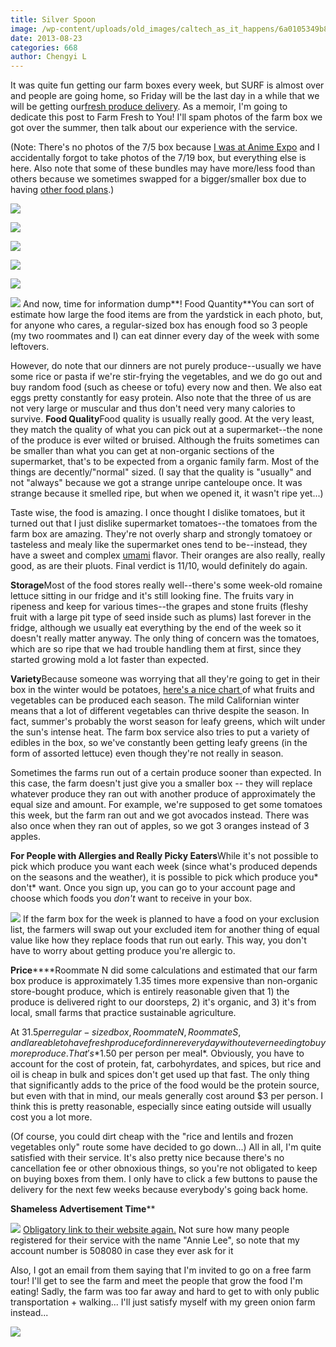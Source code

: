 ```yaml
---
title: Silver Spoon
image: /wp-content/uploads/old_images/caltech_as_it_happens/6a0105349b8251970b01901ed9ccc2970b.jpg
date: 2013-08-23
categories: 668
author: Chengyi L
---
```



It was quite fun getting our farm boxes every week, but SURF is almost over and people are going home, so Friday will be the last day in a while that we will be getting our[fresh produce delivery](https://www.farmfreshtoyou.com/index.php). As a memoir, I'm going to dedicate this post to Farm Fresh to You! I'll spam photos of the farm box we got over the summer, then talk about our experience with the service.

(Note: There's no photos of the 7/5 box because [I was at Anime Expo](https://caltech.typepad.com/caltech_as_it_happens/2013/07/in-which-the-food-blog-turns-into-an-anime-blog-part-1.html) and I accidentally forgot to take photos of the 7/19 box, but everything else is here. Also note that some of these bundles may have more/less food than others because we sometimes swapped for a bigger/smaller box due to having [other food plans](https://caltech.typepad.com/caltech_as_it_happens/2013/08/house-dinner.html).)


![](/old_images/caltech_as_it_happens/6a0105349b8251970b01901ed9ceab970b.jpg)

![](/old_images/caltech_as_it_happens/6a0105349b8251970b0192ac992086970d.jpg)

![](/old_images/caltech_as_it_happens/6a0105349b8251970b019104cfc4fb970c.jpg)


![](/old_images/caltech_as_it_happens/6a0105349b8251970b0192ac992330970d.jpg)


![](/old_images/caltech_as_it_happens/6a0105349b8251970b01901ed9d379970b.jpg)

![](/old_images/caltech_as_it_happens/6a0105349b8251970b0192ac99243b970d.jpg)
And now, time for information dump**! Food Quantity**You can sort of estimate how large the food items are from the yardstick in each photo, but, for anyone who cares, a regular-sized box has enough food so 3 people (my two roommates and I) can eat dinner every day of the week with some leftovers.

 However, do note that our dinners are not purely produce--usually we have some rice or pasta if we're stir-frying the vegetables, and we do go out and buy random food (such as cheese or tofu) every now and then. We also eat eggs pretty constantly for easy protein. Also note that the three of us are not very large or muscular and thus don't need very many calories to survive. **Food Quality**Food quality is usually really good. At the very least, they match the quality of what you can pick out at a supermarket--the none of the produce is ever wilted or bruised. Although the fruits sometimes can be smaller than what you can get at 
non-organic sections of the supermarket, that's to be expected from a 
organic family farm. Most of the things are decently/"normal" sized. (I say that the quality is "usually" and not "always" because we got a strange 
unripe canteloupe once. It was strange because it smelled ripe, but when
 we opened it, it wasn't ripe yet...)

Taste wise, the food is amazing. I once thought I dislike tomatoes, but it turned out that I just dislike supermarket tomatoes--the tomatoes from the farm box are amazing. They're not overly sharp and strongly tomatoey or tasteless and mealy like the supermarket ones tend to be--instead, they have a sweet and complex [umami](https://en.wikipedia.org/wiki/Umami) flavor. Their oranges are also really, really good, as are their pluots. Final verdict is 11/10, would definitely do again. 

**Storage**Most of the food stores really well--there's some week-old romaine lettuce sitting in our fridge and it's still looking fine. The fruits vary in ripeness and keep for various times--the grapes and stone fruits (fleshy fruit with a large pit type of seed inside such as plums) last forever in the fridge, although we usually eat everything by the end of the week so it doesn't really matter anyway. The only thing of concern was the tomatoes, which are so ripe that we had trouble handling them at first, since they started growing mold a lot faster than expected. 

**Variety**Because someone was worrying that all they're going to get in their box in the winter would be potatoes, [here's a nice chart ](https://www.farmfreshtoyou.com/index2.php?cmd=ourproduceseasons)of what fruits and vegetables can be produced each season. The mild Californian winter means that a lot of different vegetables can thrive despite the season. In fact, summer's probably the worst season for leafy greens, which wilt under the sun's intense heat. The farm box service also tries to put a variety of edibles in the box, so we've constantly been getting leafy greens (in the form of assorted lettuce) even though they're not really in season. 

Sometimes the farms run out of a certain produce sooner than expected. In this case, the farm doesn't just give you a smaller box -- they will replace whatever produce they ran out with another produce of approximately the equal size and amount. For example, we're supposed to get some tomatoes this week, but the farm ran out and we got avocados instead. There was also once when they ran out of apples, so we got 3 oranges instead of 3 apples. 

**For People with Allergies and Really Picky Eaters**While it's not possible to pick which produce you want each week (since what's produced depends on the seasons and the weather), it is possible to pick which produce you* don't* want. Once you sign up, you can go to your account page and choose which foods you *don't* want to receive in your box. 


![](/old_images/caltech_as_it_happens/6a0105349b8251970b0192ac99c2cd970d.png)
If the farm box for the week is planned to have a food on your exclusion list, the farmers will swap out your excluded item for another thing of equal value like how they replace foods that run out early. This way, you don't have to worry about getting produce you're allergic to.

**Price******Roommate N did some calculations and estimated that our farm box produce is approximately 1.35 times more expensive than non-organic store-bought produce, which is entirely reasonable given that 1) the produce is delivered right to our doorsteps, 2) it's organic, and 3) it's from local, small farms that practice sustainable agriculture. 

At $31.5 per regular-sized box, Roommate N, Roommate S, and I are able to have fresh produce for dinner every day without ever needing to buy more produce. That's *$1.50 per person per meal*. Obviously, you have to account for the cost of protein, fat, carbohyrdates, and spices, but rice and oil is cheap in bulk and spices don't get used up that fast. The only thing that significantly adds to the price of the food would be the protein source, but even with that in mind, our meals generally cost around $3 per person. I think this is pretty reasonable, especially since eating outside will usually cost you a lot more.

(Of course, you could dirt cheap with the "rice and lentils and frozen vegetables only" route some have decided to go down...) All in all, I'm quite satisfied with their service. It's also pretty 
nice because there's no cancellation fee or other obnoxious things, so 
you're not obligated to keep on buying boxes from them. I only have to click a few buttons to pause the delivery for the next few weeks because everybody's going back home. 

**Shameless Advertisement Time****


![](/old_images/caltech_as_it_happens/6a0105349b8251970b019104d076d4970c.jpg)
[Obligatory link to their website again.](https://www.farmfreshtoyou.com/index.php) Not sure how many people registered for their service with the name "Annie Lee", so note that my account number is 508080 in case they ever ask for it

Also, I got an email from them saying that I'm invited to go on a free farm tour! I'll get to see the farm and meet the people that grow the food I'm eating! Sadly, the farm was too far away and hard to get to with only public transportation + walking... I'll just satisfy myself with my green onion farm instead...


![](/old_images/caltech_as_it_happens/6a0105349b8251970b019104d07bb9970c.jpg)
